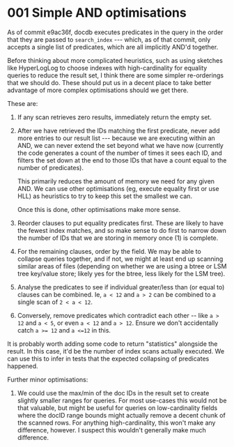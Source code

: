# 001 Simple AND optimisations

As of commit e9ac36f, docdb executes predicates in the query in the order that
they are passed to `search_index` --- which, as of that commit, only accepts a
single list of predicates, which are all implicitly AND'd together.

Before thinking about more complicated heuristics, such as using sketches like
HyperLogLog to choose indexes with high-cardinality for equality queries to
reduce the result set, I think there are some simpler re-orderings that we
should do. These should put us in a decent place to take better advantage of
more complex optimisations should we get there.

These are:

1. If any scan retrieves zero results, immediately return the empty set.
1. After we have retrieved the IDs matching the first predicate, never add more
   entries to our result list --- because we are executing within an AND, we can
   never extend the set beyond what we have now (currently the code generates a
   count of the number of times it sees each ID, and filters the set down at the
   end to those IDs that have a count equal to the number of predicates).

   This primarily reduces the amount of memory we need for any given AND. We can
   use other optimisations (eg, execute equality first or use HLL) as heuristics
   to try to keep this set the smallest we can.

   Once this is done, other optimisations make more sense.

1. Reorder clauses to put equality predicates first. These are likely to have
   the fewest index matches, and so make sense to do first to narrow down the
   number of IDs that we are storing in memory once (1) is complete.
1. For the remaining clauses, order by the field. We may be able to collapse
   queries together, and if not, we might at least end up scanning similar areas
   of files (depending on whether we are using a btree or LSM tree key/value
   store; likely yes for the btree, less likely for the LSM tree).
1. Analyse the predicates to see if individual greater/less than (or equal to)
   clauses can be combined. Ie, `a < 12` and `a > 2` can be combined to a single
   scan of `2 < a < 12`.
1. Conversely, remove predicates which contradict each other -- like `a > 12`
   and `a < 5`, or even `a < 12` and `a > 12`. Ensure we don't accidentally
   catch `a >= 12` and `a <=12` in this.

It is probably worth adding some code to return "statistics" alongside the
result. In this case, it'd be the number of index scans actually executed. We
can use this to infer in tests that the expected collapsing of predicates
happened.

Further minor optimisations:

1. We could use the max/min of the doc IDs in the result set to create slightly
   smaller ranges for queries. For most use-cases this would not be that
   valuable, but might be useful for queries on low-cardinality fields where the
   docID range bounds might actually remove a decent chunk of the scanned rows.
   For anything high-cardinality, this won't make any difference, however. I
   suspect this wouldn't generally make much difference.

